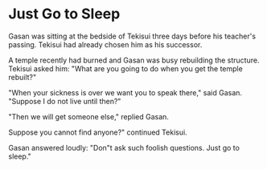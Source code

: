# Just Go to Sleep

Gasan was sitting at the bedside of Tekisui three days before his teacher's passing. Tekisui had already chosen him as his successor.

A temple recently had burned and Gasan was busy rebuilding the structure. Tekisui asked him: "What are you going to do when you get the temple rebuilt?"

"When your sickness is over we want you to speak there," said Gasan. "Suppose I do not live until then?"

"Then we will get someone else," replied Gasan.

Suppose you cannot find anyone?" continued Tekisui.

Gasan answered loudly: "Don"t ask such foolish questions. Just go to sleep."
